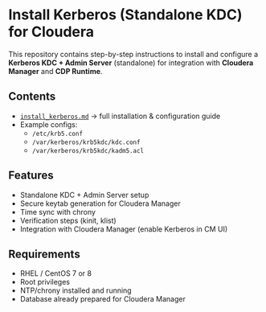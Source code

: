 # Install Kerberos (Standalone KDC) for Cloudera

This repository contains step-by-step instructions to install and configure a **Kerberos KDC + Admin Server** (standalone) for integration with **Cloudera Manager** and **CDP Runtime**.

## Contents

- [`install_kerberos.md`](install_kerberos.md) → full installation & configuration guide
- Example configs:
  - `/etc/krb5.conf`
  - `/var/kerberos/krb5kdc/kdc.conf`
  - `/var/kerberos/krb5kdc/kadm5.acl`

## Features

- Standalone KDC + Admin Server setup
- Secure keytab generation for Cloudera Manager
- Time sync with chrony
- Verification steps (kinit, klist)
- Integration with Cloudera Manager (enable Kerberos in CM UI)

## Requirements

- RHEL / CentOS 7 or 8
- Root privileges
- NTP/chrony installed and running
- Database already prepared for Cloudera Manager

